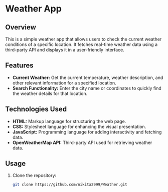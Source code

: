 # Weather App

## Overview

This is a simple weather app that allows users to check the current weather conditions of a specific location. It fetches real-time weather data using a third-party API and displays it in a user-friendly interface.

## Features

- **Current Weather:** Get the current temperature, weather description, and other relevant information for a specified location.
- **Search Functionality:** Enter the city name or coordinates to quickly find the weather details for that location.

## Technologies Used

- **HTML:** Markup language for structuring the web page.
- **CSS:** Stylesheet language for enhancing the visual presentation.
- **JavaScript:** Programming language for adding interactivity and fetching data.
- **OpenWeatherMap API:** Third-party API used for retrieving weather data.

## Usage

1. Clone the repository:

   ```bash
   git clone https://github.com/nikita2999/Weather.git
